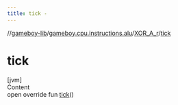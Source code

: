 ```yaml
---
title: tick -
---
```

//[gameboy-lib](../../index.md)/[gameboy.cpu.instructions.alu](../index.md)/[XOR_A_r](index.md)/[tick](tick.md)



# tick  
[jvm]  
Content  
open override fun [tick](tick.md)()  



